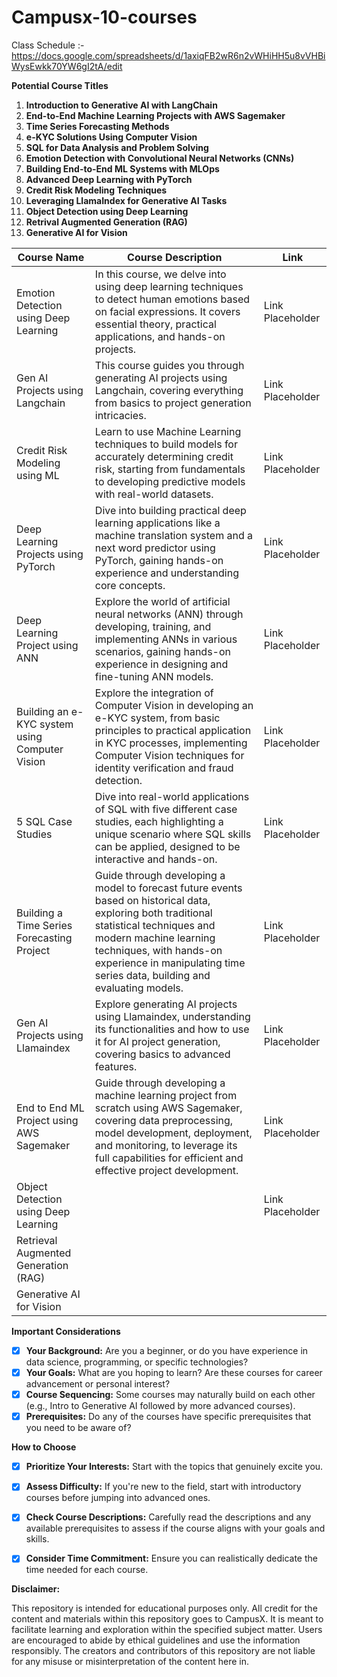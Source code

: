 # Campusx-10-courses

Class Schedule :-https://docs.google.com/spreadsheets/d/1axiqFB2wR6n2vWHiHH5u8vVHBiWysEwkk70YW6gI2tA/edit

**Potential Course Titles**

1. **Introduction to Generative AI with LangChain**
2. **End-to-End Machine Learning Projects with AWS Sagemaker**
3. **Time Series Forecasting Methods** 
4. **e-KYC Solutions Using Computer Vision**
5. **SQL for Data Analysis and Problem Solving**
6. **Emotion Detection with Convolutional Neural Networks (CNNs)**
7. **Building End-to-End ML Systems with MLOps**
8. **Advanced Deep Learning with PyTorch**
9. **Credit Risk Modeling Techniques**
10. **Leveraging LlamaIndex for Generative AI Tasks**
11. **Object Detection using Deep Learning**
12. **Retrival Augmented Generation (RAG)**
13. **Generative AI for Vision**

| Course Name                                  | Course Description                                                                                                                                                                                                                                                                                                                                                     | Link            |
|----------------------------------------------|-------------------------------------------------------------------------------------------------------------------------------------------------------------------------------------------------------------------------------------------------------------------------------------------------------------------------------------------------------------------------|-----------------|
| Emotion Detection using Deep Learning        | In this course, we delve into using deep learning techniques to detect human emotions based on facial expressions. It covers essential theory, practical applications, and hands-on projects.                                                                                                                                                                           | Link Placeholder |
| Gen AI Projects using Langchain              | This course guides you through generating AI projects using Langchain, covering everything from basics to project generation intricacies.                                                                                                                                                                                                                               | Link Placeholder |
| Credit Risk Modeling using ML                | Learn to use Machine Learning techniques to build models for accurately determining credit risk, starting from fundamentals to developing predictive models with real-world datasets.                                                                                                                                                                                   | Link Placeholder |
| Deep Learning Projects using PyTorch         | Dive into building practical deep learning applications like a machine translation system and a next word predictor using PyTorch, gaining hands-on experience and understanding core concepts.                                                                                                                                                                         | Link Placeholder |
| Deep Learning Project using ANN              | Explore the world of artificial neural networks (ANN) through developing, training, and implementing ANNs in various scenarios, gaining hands-on experience in designing and fine-tuning ANN models.                                                                                                                                                                    | Link Placeholder |
| Building an e-KYC system using Computer Vision | Explore the integration of Computer Vision in developing an e-KYC system, from basic principles to practical application in KYC processes, implementing Computer Vision techniques for identity verification and fraud detection.                                                                                                                                        | Link Placeholder |
| 5 SQL Case Studies                           | Dive into real-world applications of SQL with five different case studies, each highlighting a unique scenario where SQL skills can be applied, designed to be interactive and hands-on.                                                                                                                                                                                | Link Placeholder |
| Building a Time Series Forecasting Project   | Guide through developing a model to forecast future events based on historical data, exploring both traditional statistical techniques and modern machine learning techniques, with hands-on experience in manipulating time series data, building and evaluating models.                                                                                                 | Link Placeholder |
| Gen AI Projects using Llamaindex             | Explore generating AI projects using Llamaindex, understanding its functionalities and how to use it for AI project generation, covering basics to advanced features.                                                                                                                                                                                                   | Link Placeholder |
| End to End ML Project using AWS Sagemaker    | Guide through developing a machine learning project from scratch using AWS Sagemaker, covering data preprocessing, model development, deployment, and monitoring, to leverage its full capabilities for efficient and effective project development.                                                                                                                     | Link Placeholder |
| Object Detection using Deep Learning   |                                                                                                                 | Link Placeholder |
|Retrieval Augmented Generation (RAG)| | |
|Generative AI for Vision|||

**Important Considerations** 

- [x] **Your Background:**  Are you a beginner, or do you have experience in data science, programming, or specific technologies? 
- [x] **Your Goals:** What are you hoping to learn? Are these courses for career advancement or personal interest?
- [x] **Course Sequencing:** Some courses may naturally build on each other (e.g., Intro to Generative AI followed by more advanced courses).
- [x] **Prerequisites:** Do any of the courses have specific prerequisites that you need to be aware of?

**How to Choose**

- [x] **Prioritize Your Interests:** Start with the topics that genuinely excite you.
- [x] **Assess Difficulty:** If you're new to the field, start with introductory courses before jumping into advanced ones.
- [x] **Check Course Descriptions:** Carefully read the descriptions and any available prerequisites to assess if the course aligns with your goals and skills.
- [x] **Consider Time Commitment:** Ensure you can realistically dedicate the time needed for each course. 


**Disclaimer:**

This repository is intended for educational purposes only. All credit for the content and materials within this repository goes to CampusX. It is meant to facilitate learning and exploration within the specified subject matter. Users are encouraged to abide by ethical guidelines and use the information responsibly. The creators and contributors of this repository are not liable for any misuse or misinterpretation of the content here in.